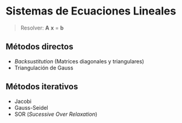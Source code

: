 # Sistemas de Ecuaciones Lineales

> Resolver: **A** **x** = **b**

## Métodos directos 

-  *Backsustitution* (Matrices diagonales y triangulares)
-  Triangulación de Gauss


## Métodos iterativos
-  Jacobi
-  Gauss-Seidel
-  SOR (*Sucessive Over Relaxation*)

